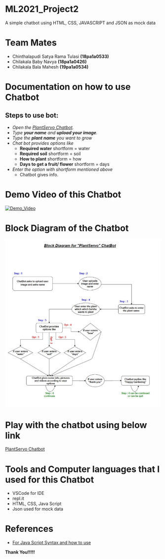 # ML2021_Project2
A simple chatbot using HTML, CSS, JAVASCRIPT and JSON as mock data

# Team Mates 
- Chinthalapudi Satya Rama Tulasi **(18pa1a0533)**
- Chilakala Baby Navya **(18pa1a0426)**
- Chilakala Bala Mahesh **(19pa1a0534)**

# Documentation on how to use Chatbot
## Steps to use bot:
- *Open the [PlantServo Chatbot](https://trickysecondhandfactor.tulasi533.repl.co).*
- *Type **your name** and **upload your image**.*
- *Type the **plant name** you want to grow*
- *Chat bot provides options like*
  - **Required water** shortform = water
  - **Required soil** shortform = soil
  - **How to plant** shortform = how
  - **Days to get a fruit/ flower** shortform = days
- *Enter the option with shortform mentioned above*
  - Chatbot gives info.
  
# Demo Video of this Chatbot
[![Demo_Video](https://img.youtube.com/vi/PRbsUTQsbME/0.jpg)](https://www.youtube.com/watch?v=PRbsUTQsbME)

# Block Diagram of the Chatbot
![](L7_chatbot_block_dig.jpg)

# Play with the chatbot using below link
[PlantServo Chatbot](https://trickysecondhandfactor.tulasi533.repl.co/)

# Tools and Computer languages that I used for this Chatbot
- VSCode for IDE
- repl.it
- HTML, CSS, Java Script
- Json used for mock data

# References
- [For Java Script Syntax and how to use](https://www.w3schools.com/js/DEFAULT.asp)



**Thank You!!!!!**

